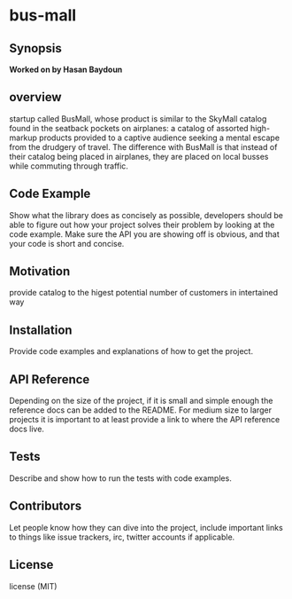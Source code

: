 # bus-mall
##  **Synopsis**
**Worked on by Hasan Baydoun**

## **overview**
 startup called BusMall, whose product is similar to the SkyMall catalog found in the seatback pockets on airplanes: a catalog of assorted high-markup products provided to a captive audience seeking a mental escape from the drudgery of travel. The difference with BusMall is that instead of their catalog being placed in airplanes, they are placed on local busses while commuting through traffic.


## **Code Example**
Show what the library does as concisely as possible, developers should be able to figure out how your project solves their problem by looking at the code example. Make sure the API you are showing off is obvious, and that your code is short and concise.

## **Motivation**
provide catalog to the higest potential number of customers in intertained way

## **Installation**
Provide code examples and explanations of how to get the project.

## **API Reference**
Depending on the size of the project, if it is small and simple enough the reference docs can be added to the README. For medium size to larger projects it is important to at least provide a link to where the API reference docs live.

## **Tests**
Describe and show how to run the tests with code examples.

## **Contributors**
Let people know how they can dive into the project, include important links to things like issue trackers, irc, twitter accounts if applicable.

## **License**
 license (MIT)
